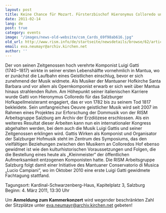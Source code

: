 ```yaml
---
layout: post
title: Keine Chance für Mozart. Fürsterzbischof Hieronymus Colloredo und seine Hofkapellmeister
date: 2011-02-14
lang: de
post: true
category: events
image: "/images/news-old-website/csm_Cards_69f98ab616.jpg"
old_url: http://www.rism.info/de/startseite/newsdetails/browse/62/article/64/no-chance-for-mozart-prince-archbishop-hieronymus-colloredo-and-the-musicians-of-his-court.html
email: eva.neumayr@archiv.kirchen.net
author: ''
---
```


Der von seinen Zeitgenossen hoch verehrte Komponist Luigi Gatti (1740−1817) wirkte in seiner ersten Lebenshälfte vornehmlich in Mantua, wo er zunächst die Laufbahn eines Geistlichen einschlug, bevor er sich zunehmend der Musik widmete. Als Musiker der Mantuaner Hofkirche Santa Barbara und vor allem als Opernkomponist erwarb er sich weit über Mantua hinaus strahlenden Ruhm. Am Höhepunkt seiner italienischen Karriere wurde Gatti von Hieronymus Colloredo für das Salzburger Hofkapellmeisteramt engagiert, das er von 1782 bis zu seinem Tod 1817 bekleidete. Sein umfangreiches Oeuvre geistlicher Musik wird seit 2007 im Rahmen eines Projektes zur Erforschung der Dommusik von der RISM Arbeitsgruppe Salzburg am Archiv der Erzdiözese erschlossen. Als ein weiteres Resultat dieser Arbeiten kann nun ein internationaler Kongress abgehalten werden, bei dem auch die Musik Luigi Gattis und seiner Zeitgenossen erklingen wird. Gattis Wirken als Komponist und Organisator der Salzburger Hofmusik steht im Zentrum des Symposiums, das den vielfältigen Beziehungen zwischen den Musikern an Colloredos Hof ebenso gewidmet ist wie den kulturhistorischen Voraussetzungen und Folgen, die die Bestellung eines heute als „Kleinmeister“ der öffentlichen Aufmerksamkeit entzogenen Komponisten hatte. Die RISM Arbeitsgruppe Salzburg folgt damit einer Initiative des Mantuaner Conservatorio di Musica „Lucio Campiani“, wo im Oktober 2010 eine erste Luigi Gatti gewidmete Fachtagung stattfand.

Tagungsort: Kardinal-Schwarzenberg-Haus, Kapitelplatz 3, Salzburg
Beginn: 4. März 2011, 13:30 Uhr

Um **Anmeldung zum Kammerkonzert** wird wegender beschränkten Zahl der Sitzplätze unter [eva.neumayr@archiv.kirchen.net](mailto:eva.neumayr@archiv.kirchen.net "mailto:eva.neumayr@archiv.kirchen.net") gebeten!